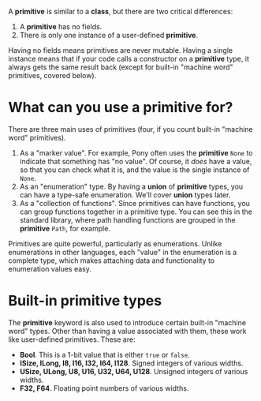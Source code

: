 A __primitive__ is similar to a __class__, but there are two critical 
differences:

1. A __primitive__ has no fields.
2. There is only one instance of a user-defined __primitive__.

Having no fields means primitives are never mutable. Having a single instance 
means that if your code calls a constructor on a __primitive__ type, it always 
gets the same result back (except for built-in "machine word" primitives, 
covered below).

# What can you use a __primitive__ for?

There are three main uses of primitives (four, if you count built-in 
"machine word" primitives).

1. As a "marker value". For example, Pony often uses the __primitive__ `None` 
to indicate that something has "no value". Of course, it _does_ have a value, 
so that you can check what it is, and the value is the single instance of `None`.
2. As an "enumeration" type. By having a __union__ of __primitive__ types, 
you can have a type-safe enumeration. We'll cover __union__ types later.
3. As a "collection of functions". Since primitives can have functions, you can 
group functions together in a primitive type. You can see this in the standard 
library, where path handling functions are grouped in the __primitive__ `Path`, 
for example.

Primitives are quite powerful, particularly as enumerations. Unlike 
enumerations in other languages, each "value" in the enumeration is a complete 
type, which makes attaching data and functionality to enumeration values easy.

# Built-in primitive types

The __primitive__ keyword is also used to introduce certain built-in 
"machine word" types. Other than having a value associated with them, these 
work like user-defined primitives. These are:

* __Bool__. This is a 1-bit value that is either `true` or `false`.
* __ISize, ILong, I8, I16, I32, I64, I128__. Signed integers of various widths.
* __USize, ULong, U8, U16, U32, U64, U128__. Unsigned integers of various widths.
* __F32, F64__. Floating point numbers of various widths.
